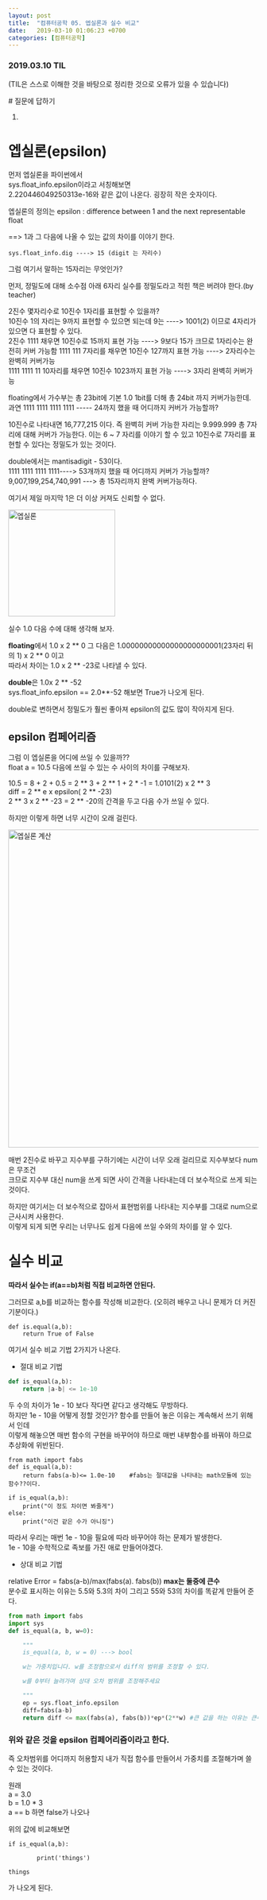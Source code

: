 ```yaml
---
layout: post
title:  "컴퓨터공학 05. 엡실론과 실수 비교"
date:   2019-03-10 01:06:23 +0700
categories: [컴퓨터공학]
---
```


### 2019.03.10 TIL

(TIL은 스스로 이해한 것을 바탕으로 정리한 것으로 오류가 있을 수 있습니다)

\# 질문에 답하기

1. 
 
# 엡실론(epsilon)

먼저 엡실론을 파이썬에서   
sys.float_info.epsilon이라고 서칭해보면    
2.220446049250313e-16와 같은 값이 나온다. 굉장히 작은 숫자이다.

엡실론의 정의는 epsilon : difference between 1 and the next representable float

==> 1과 그 다음에 나올 수 있는 값의 차이를 이야기 한다.

```
sys.float_info.dig ----> 15 (digit 는 자리수)
```

그럼 여기서 말하는 15자리는 무엇인가?

먼저, 정밀도에 대해 소수점 아래 6자리 실수를 정밀도라고 적힌 책은 버려야 한다.(by teacher)

2진수 몇자리수로 10진수 1자리를 표현할 수 있을까?    
10진수 1의 자리는 9까지 표현할 수 있으면 되는데 9는 ----> 1001(2) 이므로 4자리가 있으면 다 표현할 수 있다.    
2진수 1111 채우면 10진수로 15까지 표현 가능  ----> 9보다 15가 크므로 1자리수는 완전히 커버 가능함
1111 111 7자리를 채우면 10진수 127까지 표현 가능 ----> 2자리수는 완벽히 커버가능     
1111 1111 11 10자리를 채우면 10진수 1023까지 표현 가능 ----> 3자리 완벽히 커버가능    

floating에서 가수부는 총 23bit에 기본 1.0 1bit를 더해 총 24bit 까지 커버가능한데.      
과연 1111 1111 1111 1111 ----- 24까지 했을 때 어디까지 커버가 가능할까?       

10진수로 나타내면 16,777,215 이다. 즉 완벽히 커버 가능한 자리는 9.999.999 총 7자리에 대해 커버가 가능한다. 이는 6 ~ 7 자리를 이야기 할 수 있고 10진수로 7자리를 표현할 수 있다는 정밀도가 있는 것이다.      


double에서는 mantisadigit - 53이다.         
1111 1111 1111 1111----> 53개까지 했을 때 어디까지 커버가 가능할까?        
9,007,199,254,740,991 ---> 총 15자리까지 완벽 커버가능하다.

여기서 제일 마지막 1은 더 이상 커져도 신뢰할 수 없다. 

<img width="215" alt="엡실론" src="https://user-images.githubusercontent.com/46436843/56088369-57b63e00-5eba-11e9-8f0b-b87d01104051.png">

실수 1.0 다음 수에 대해 생각해 보자.

**floating**에서 
1.0 x 2 ** 0 그 다음은 1.00000000000000000000001(23자리 뒤의 1) x 2 ** 0 이고   
따라서 차이는 1.0 x 2 ** -23로 나타낼 수 있다.

**double**은 1.0x 2 ** -52      
sys.float_info.epsilon == 2.0**-52 해보면 True가 나오게 된다.

double로 변하면서 정밀도가 훨씬 좋아져 epsilon의 값도 많이 작아지게 된다.

## epsilon 컴페어리즘

그럼 이 엡실론을 어디에 쓰일 수 있을까??    
float a = 10.5 다음에 쓰일 수 있는 수 사이의 차이를 구해보자.    

10.5 = 8 + 2 + 0.5 = 2 ** 3 + 2 ** 1 + 2 * -1 = 1.0101(2) x 2 ** 3    
diff = 2 ** e x epsilon( 2 ** -23)      
2 ** 3 x 2 ** -23 = 2 ** -20의 간격을 두고 다음 수가 쓰일 수 있다.     

하지만 이렇게 하면 너무 시간이 오래 걸린다.

<img width="640" alt="엡실론 계산" src="https://user-images.githubusercontent.com/46436843/56088495-0fe4e600-5ebd-11e9-9c41-2648f2868254.png">

매번 2진수로 바꾸고 지수부를 구하기에는 시간이 너무 오래 걸리므로 지수부보다 num은 무조건     
크므로 지수부 대신 num을 쓰게 되면 사이 간격을 나타내는데 더 보수적으로 쓰게 되는 것이다.     

하지만 여기서는 더 보수적으로 잡아서 표현범위를 나타내는 지수부를 그대로 num으로 근사시켜 사용한다.   
이렇게 되게 되면 우리는 너무나도 쉽게 다음에 쓰일 수와의 차이를 알 수 있다.

# 실수 비교

**따라서 실수는 if(a==b)처럼 직접 비교하면 안된다.** 

그러므로 a,b를 비교하는 함수를 작성해 비교한다. (오히려 배우고 나니 문제가 더 커진 기분이다.)

```
def is.equal(a,b):
    return True of False
```


여기서 실수 비교 기법 2가지가 나온다.

* 절대 비교 기법

```python
def is_equal(a,b):
	return |a-b| <= 1e-10    
```

두 수의 차이가 1e - 10 보다 작다면 같다고 생각해도 무방하다.     
하지만 1e - 10을 어떻게 정할 것인가? 함수를 만들어 놓은 이유는 계속해서 쓰기 위해서 인데     
이렇게 해놓으면 매번 함수의 구현을 바꾸어야 하므로 매번 내부함수를 바꿔야 하므로 추상화에 위반된다.
```
from math import fabs
def is_equal(a,b):
    return fabs(a-b)<= 1.0e-10    #fabs는 절대값을 나타내는 math모듈에 있는 함수??이다.

if is_equal(a,b):
    print("이 정도 차이면 봐줄게")
else:
    print("이건 같은 수가 아니징")
```

따라서 우리는 매번 1e - 10을 필요에 따라 바꾸어야 하는 문제가 발생한다.    
1e - 10을 수학적으로 족보를 가진 애로 만들어야겠다.   

* 상대 비교 기법

relative Error = fabs(a-b)/max(fabs(a). fabs(b)) **max는 둘중에 큰수**       
분수로 표시하는 이유는 5.5와 5.3의 차이 그리고 55와 53의 차이를 똑같게 만들어 준다.

```python
from math import fabs
import sys
def is_equal(a, b, w=0):

    """
    is_equal(a, b, w = 0) ---> bool

    w는 가중치입니다. w를 조정함으로서 diff의 범위를 조정할 수 있다.

    w를 0부터 늘려가며 상대 오차 범위를 조정해주세요    

    """
    ep = sys.float_info.epsilon
    diff=fabs(a-b)    
    return diff <= max(fabs(a), fabs(b))*ep*(2**w) #큰 값을 하는 이유는 큰수를 해서 조금 더 오차를 인정해주자 그런 느낌으로 보면 된다.
```


### 위와 같은 것을 epsilon 컴페어리즘이라고 한다. 

즉 오차범위를 어디까지 허용할지 내가 직접 함수를 만들어서 가중치를 조절해가며 쓸 수 있는 것이다.

원래    
a = 3.0    
b = 1.0 * 3      
a == b 하면 false가 나오나    

위의 값에 비교해보면 
    
```
if is_equal(a,b):

        print('things')

things
```
가 나오게 된다.
